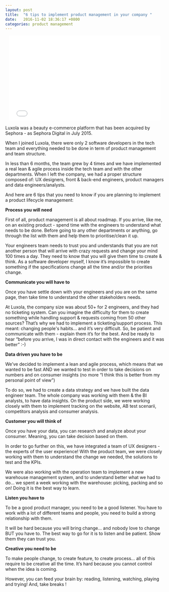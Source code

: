 ```yaml
---
layout: post
title:  "6 tips to implement product management in your company "
date:   2016-11-02 18:36:17 +0800
categories: product management 
---
```


<center>
<iframe src="//giphy.com/embed/VgeGEVTdwzZao" width="480" height="270" frameBorder="0" class="giphy-embed" allowFullScreen></iframe><p><a href="https://giphy.com/gifs/teenage-mutant-ninja-turtles-yes-VgeGEVTdwzZao"></a></p>
</center>

Luxola was a beauty e-commerce platform that has been acquired by Sephora - as Sephora Digital in July 2015.

When I joined Luxola, there were only 2 software developers in the tech team and everything needed to be done in term of product management and team structure. 

In less than 6 months, the team grew by 4 times and we have implemented a real lean & agile process inside the tech team and with the other departments.  When I left the company, we had a proper structure composed of: UX designers, front & back-end engineers, product managers and data engineers/analysts. 

And here are 6 tips that you need to know if you are planning to implement a product lifecycle management:

<strong>Process you will need</strong> 

First of all, product management is all about roadmap. If you arrive, like me, on an existing product - spend time with the engineers to understand what needs to be done. Before going to any other departments or anything, go through the list with them and help them to prioritise/clean it up.

Your engineers team needs to trust you and understands that you are not another person that will arrive with crazy requests and change your mind 100 times a day. They need to know that you will give them time to create & think. As a software developer myself, I know it’s impossible to create something if the specifications change all the time and/or the priorities change. 

<strong>Communicate you will have to</strong>

Once you have settle down with your engineers and you are on the same page, then take time to understand the other stakeholders needs. 

At Luxola, the company size was about 50+ for 2 engineers, and they had no ticketing system. Can you imagine the difficulty for them to create something while handling support & requests coming from 50 other sources? That’s why we had to implement a ticketing/support process. This meant: changing people's habits… and it’s very difficult. So, be patient and communicate with them - explain them it’s for the best. And be ready to hear “before you arrive, I was in direct contact with the engineers and it was better” :-) 

<strong>Data driven you have to be</strong>

We’ve decided to implement a lean and agile process, which means that we wanted to be fast AND we wanted to test in order to take decisions on numbers and on consumer insights (no more “I think this is better from my personal point of view”) 

To do so, we had to create a data strategy and we have built the data engineer team. The whole company was working with them & the BI analysts, to have data insights. On the product side, we were working closely with them to implement tracking on the website, AB test scenarii, competitors analysis and consumer analysis. 

<strong>Customer you will think of</strong> 

Once you have your data, you can research and analyze about your consumer. Meaning, you can take decision based on them. 

In order to go further on this, we have integrated a team of UX designers - the experts of the user experience! With the product team, we were closely working with them to understand the change we needed, the solutions to test and the KPIs. 

We were also working with the operation team to implement a new warehouse management system, and to understand better what we had to do… we spent a week working with the warehouse: picking, packing and so on! Doing it is the best way to learn. 

<strong>Listen you have to</strong> 

To be a good product manager, you need to be a good listener. You have to work with a lot of different teams and people, you need to build a strong relationship with them. 

It will be hard because you will bring change… and nobody love to change BUT you have to. The best way to go for it is to listen and be patient. Show them they can trust you. 

<strong>Creative you need to be</strong> 

To make people change, to create feature, to create process… all of this require to be creative all the time. It’s hard because you cannot control when the idea is coming.

However, you can feed your brain by: reading,  listening, watching, playing and trying! And, take breaks ! 
